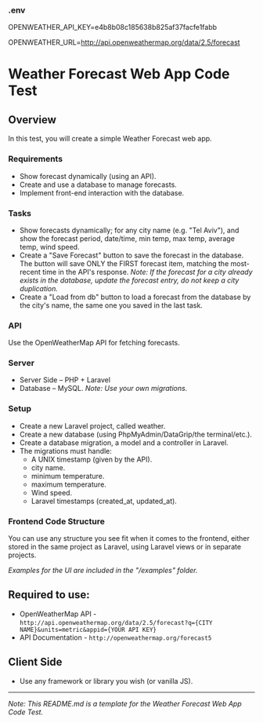 ### .env

OPENWEATHER_API_KEY=e4b8b08c185638b825af37facfe1fabb

OPENWEATHER_URL=http://api.openweathermap.org/data/2.5/forecast

# Weather Forecast Web App Code Test

## Overview
In this test, you will create a simple Weather Forecast web app.

### Requirements
- Show forecast dynamically (using an API).
- Create and use a database to manage forecasts.
- Implement front-end interaction with the database.

### Tasks
- Show forecasts dynamically; for any city name (e.g. "Tel Aviv"), and show the forecast period, date/time, min temp, max temp, average temp, wind speed.
- Create a "Save Forecast" button to save the forecast in the database. The button will save ONLY the FIRST forecast item, matching the most-recent time in the API's response. *Note: If the forecast for a city already exists in the database, update the forecast entry, do not keep a city duplication.*
- Create a "Load from db" button to load a forecast from the database by the city's name, the same one you saved in the last task.

### API
Use the OpenWeatherMap API for fetching forecasts.

### Server
- Server Side – PHP + Laravel
- Database – MySQL. *Note: Use your own migrations.*

### Setup
- Create a new Laravel project, called weather.
- Create a new database (using PhpMyAdmin/DataGrip/the terminal/etc.).
- Create a database migration, a model and a controller in Laravel.
- The migrations must handle:
  - A UNIX timestamp (given by the API).
  - city name.
  - minimum temperature.
  - maximum temperature.
  - Wind speed.
  - Laravel timestamps (created_at, updated_at).

### Frontend Code Structure
You can use any structure you see fit when it comes to the frontend, either stored in the same project as Laravel, using Laravel views or in separate projects.

*Examples for the UI are included in the "/examples" folder.*

## Required to use:
- OpenWeatherMap API - `http://api.openweathermap.org/data/2.5/forecast?q={CITY NAME}&units=metric&appid={YOUR API KEY}`
- API Documentation - `http://openweathermap.org/forecast5`

## Client Side
- Use any framework or library you wish (or vanilla JS).

---

*Note: This README.md is a template for the Weather Forecast Web App Code Test.*
